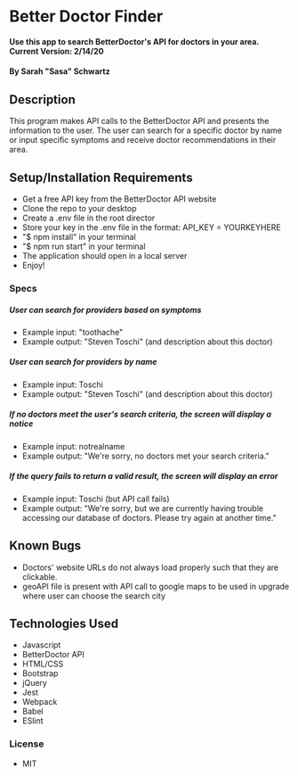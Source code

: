 # Better Doctor Finder

#### Use this app to search BetterDoctor's API for doctors in your area. Current Version: 2/14/20

#### By Sarah "Sasa" Schwartz

## Description

This program makes API calls to the BetterDoctor API and presents the information to the user. The user can search for a specific doctor by name or input specific symptoms and receive doctor recommendations in their area.

## Setup/Installation Requirements

- Get a free API key from the BetterDoctor API website
- Clone the repo to your desktop
- Create a .env file in the root director
- Store your key in the .env file in the format: API_KEY = YOURKEYHERE
- "\$ npm install" in your terminal
- "\$ npm run start" in your terminal
- The application should open in a local server
- Enjoy!

### Specs

##### User can search for providers based on symptoms

- Example input: "toothache"
- Example output: "Steven Toschi" (and description about this doctor)

##### User can search for providers by name

- Example input: Toschi
- Example output: "Steven Toschi" (and description about this doctor)

##### If no doctors meet the user's search criteria, the screen will display a notice

- Example input: notrealname
- Example output: "We're sorry, no doctors met your search criteria."

##### If the query fails to return a valid result, the screen will display an error

- Example input: Toschi (but API call fails)
- Example output: "We're sorry, but we are currently having trouble accessing our database of doctors. Please try again at another time."

## Known Bugs

- Doctors' website URLs do not always load properly such that they are clickable.
- geoAPI file is present with API call to google maps to be used in upgrade where user can choose the search city

## Technologies Used

- Javascript
- BetterDoctor API
- HTML/CSS
- Bootstrap
- jQuery
- Jest
- Webpack
- Babel
- ESlint

### License

- MIT
